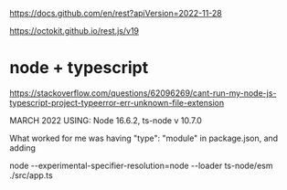 https://docs.github.com/en/rest?apiVersion=2022-11-28

https://octokit.github.io/rest.js/v19

# node + typescript

https://stackoverflow.com/questions/62096269/cant-run-my-node-js-typescript-project-typeerror-err-unknown-file-extension

MARCH 2022
USING: Node 16.6.2, ts-node v 10.7.0

What worked for me was having "type": "module" in package.json, and adding

node --experimental-specifier-resolution=node --loader ts-node/esm ./src/app.ts
